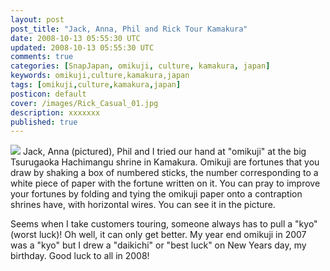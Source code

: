 ```yaml
---           
layout: post
post_title: "Jack, Anna, Phil and Rick Tour Kamakura"
date: 2008-10-13 05:55:30 UTC
updated: 2008-10-13 05:55:30 UTC
comments: true
categories: [SnapJapan, omikuji, culture, kamakura, japan]
keywords: omikuji,culture,kamakura,japan
tags: [omikuji,culture,kamakura,japan]
posticon: default
cover: /images/Rick_Casual_01.jpg
description: xxxxxxx
published: true
---
```

 
[<img class="right" src="http://farm2.static.flickr.com/1288/624954004_9753b62cae_m.jpg" />](http://www.flickr.com/photos/81796435@N00/624954004 "View 'Jack, Anna, Phil and Rick Tour Kamakura' on Flickr.com")
Jack, Anna (pictured), Phil and I tried our hand at "omikuji" at the big Tsurugaoka Hachimangu shrine in Kamakura. Omikuji are fortunes that you draw by shaking a box of numbered sticks, the number corresponding to a white piece of paper with the fortune written on it. You can pray to improve your fortunes by folding and tying the omikuji paper onto a contraption shrines have, with horizontal wires. You can see it in the picture.


Seems when I take customers touring, someone always has to pull a "kyo" (worst luck)! Oh well, it can only get better. My year end omikuji in 2007 was a "kyo" but I drew a "daikichi" or "best luck" on New Years day, my birthday. Good luck to all in 2008!

